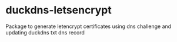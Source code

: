 # duckdns-letsencrypt
Package to generate letencrypt certificates using dns challenge and updating duckdns txt dns record
